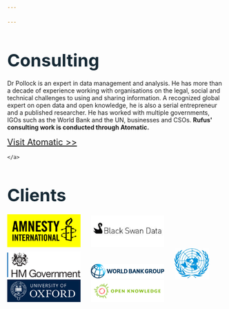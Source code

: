 ```yaml
---

---
```


<div class="wrapper" style="margin-bottom:50px; margin-top:50px">
<h2 style="color:#162935;; font-size:40px; margin-bottom:20px;">Consulting</h2>

<div class="grid-items">
<a href="javascript:void(0)" class="grid-item grid-item-big grid-item-image-7">

  </a>
  <div class="grid-items">

  <p>Dr Pollock is an expert in data management and analysis. He has more than a decade of experience working with organisations on the legal, social and technical challenges to using and sharing information. A recognized global expert on open data and open knowledge, he is also a serial entrepreneur and a published researcher. He has worked with multiple governments, IGOs such as the World Bank and the UN, businesses and CSOs. <strong>Rufus' consulting work is conducted through Atomatic. </strong></p> 
    <a class="button" href="http://atomatic.net/"style="font-size:20px;margin-top:20px; margin-bottom:20px;margin-right:10px" target="_blank">Visit Atomatic >></a>

    </a>
  </div>




<div class="wrapper" style="margin-bottom:50px; margin-top:50px">
<h2 style="color:#162935;; font-size:40px; margin-bottom:20px;">Clients</h2>

<img style="width:170px;margin-right:20px;" src="/images/loring-amnesty-international-logo.jpg"/>
<img style="width:170px;margin-right:20px;" src="/images/black-S.jpg"/>
<img style="width:170px;margin-right:20px;" src="/images/HM_Government_logo.svg.png"/>
<img style="width:170px;margin-right:20px;" src="/images/World_Bank_Group_logo.png"/>
<img style="width:80px;margin-right:20px;" src="/images/United-Nations-Logo-1024x881.jpg"/>
<img style="width:170px;margin-right:20px;" src="/images/University_of_Oxford.svg.png"/>
<img style="width:170px;margin-right:20px;" src="/images/open-knowledge-small-landscape-colour.png"/>
